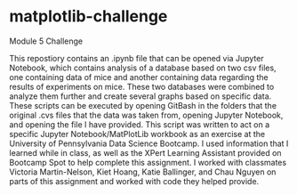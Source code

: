# matplotlib-challenge
Module 5 Challenge

This repostiory contains an .ipynb file that can be opened via Jupyter Notebook, which contains analysis of a database based on two csv files, one containing data of mice and another containing data regarding the results of experiments on mice. These two databases were combined to analyze them further and create several graphs based on specific data. These scripts can be executed by opening GitBash in the folders that the original .cvs files that the data was taken from, opening Jupyter Notebook, and opening the file I have provided. This script was written to act on a specific Jupyter Notebook/MatPlotLib workbook as an exercise at the University of Pennsylvania Data Science Bootcamp. I used information that I learned while in class, as well as the XPert Learning Assistant provided on Bootcamp Spot to help complete this assignment. I worked with classmates Victoria Martin-Nelson, Kiet Hoang, Katie Ballinger, and Chau Nguyen on parts of this assignment and worked with code they helped provide.
